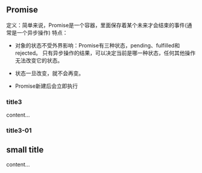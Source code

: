 ## Promise
定义：简单来说，Promise是一个容器，里面保存着某个未来才会结束的事件(通常是一个异步操作)
特点：
- 对象的状态不受外界影响：Promise有三种状态，pending、fulfilled和rejected。
只有异步操作的结果，可以决定当前是哪一种状态，任何其他操作无法改变它的状态。
- 状态一旦改变，就不会再变。

- Promise新建后会立即执行


### title3
content...

### title3-01

## small title
content...
